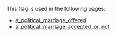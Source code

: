 This flag is used in the following pages:
 - [a_political_marriage_offered](../events/a_political_marriage_offered.md)
 - [a_political_marriage_accepted_or_not](../events/a_political_marriage_accepted_or_not.md)
